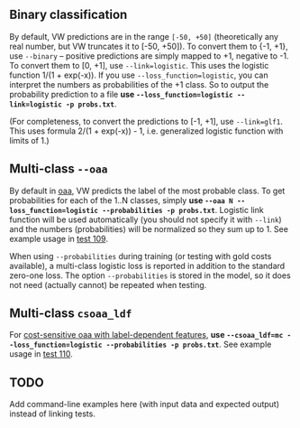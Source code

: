 ## Binary classification
By default, VW predictions are in the range `[-50, +50]` (theoretically any real number, but VW truncates it to [-50, +50]).
To convert them to {-1, +1}, use `--binary` – positive predictions are simply mapped to +1, negative to -1.
To convert them to [0, +1], use `--link=logistic`. This uses the logistic function 1/(1 + exp(-x)). If you use `--loss_function=logistic`, you can interpret the numbers as probabilities of the +1 class. So to output the probability prediction to a file **use `--loss_function=logistic --link=logistic -p probs.txt`**.

(For completeness, to convert the predictions to [-1, +1], use `--link=glf1`. This uses formula 2/(1 + exp(-x)) - 1, i.e. generalized logistic function with limits of 1.)

## Multi-class `--oaa`
By default in [oaa](One-Against-All-%28oaa%29-multi-class-example), VW predicts the label of the most probable class.
To get probabilities for each of the 1..N classes, simply **use `--oaa N --loss_function=logistic --probabilities -p probs.txt`**.
Logistic link function will be used automatically (you should not specify it with `--link`) and the numbers (probabilities) will be normalized so they sum up to 1.
See example usage in [test 109](https://github.com/JohnLangford/vowpal_wabbit/blob/41befcc1fb86c4aaf5e96f91c0cf4427218ea4fe/test/RunTests#L1357).

When using `--probabilities` during training (or testing with gold costs available), a multi-class logistic loss is reported in addition to the standard zero-one loss.
The option `--probabilities` is stored in the model, so it does not need (actually cannot) be repeated when testing.

## Multi-class `csoaa_ldf`
For [cost-sensitive oaa with label-dependent features](http://www.umiacs.umd.edu/~hal/tmp/multiclassVW.html), 
**use `--csoaa_ldf=mc --loss_function=logistic --probabilities -p probs.txt`**.
See example usage in [test 110](https://github.com/JohnLangford/vowpal_wabbit/blob/41befcc1fb86c4aaf5e96f91c0cf4427218ea4fe/test/RunTests#L1362).

## TODO
Add command-line examples here (with input data and expected output) instead of linking tests.